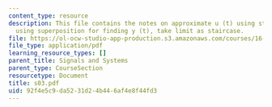 ```yaml
---
content_type: resource
description: This file contains the notes on approximate u (t) using staircase method,
  using superposition for finding y (t), take limit as staircase.
file: https://ol-ocw-studio-app-production.s3.amazonaws.com/courses/16-01-unified-engineering-i-ii-iii-iv-fall-2005-spring-2006/92f4e5c9da5231d24b446af4e8f44fd3_s03.pdf
file_type: application/pdf
learning_resource_types: []
parent_title: Signals and Systems
parent_type: CourseSection
resourcetype: Document
title: s03.pdf
uid: 92f4e5c9-da52-31d2-4b44-6af4e8f44fd3
---
```

